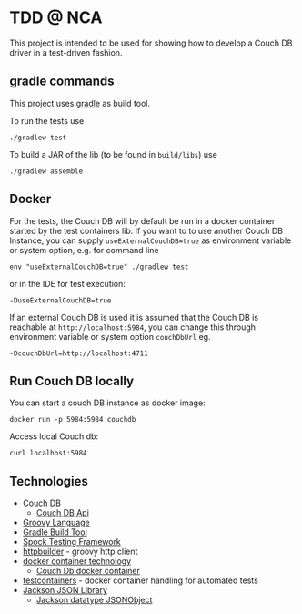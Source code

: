 # TDD @ NCA

This project is intended to be used for showing how to develop a Couch DB driver in a test-driven fashion.

## gradle commands

This project uses [gradle](https://gradle.org/) as build tool.

To run the tests use

    ./gradlew test
    
To build a JAR of the lib (to be found in `build/libs`) use

    ./gradlew assemble
    
## Docker

For the tests, the Couch DB will by default be run in a docker container started by the test containers lib.
If you want to to use another Couch DB Instance, you can supply `useExternalCouchDB=true` as environment variable or 
system option, e.g. for command line

    env "useExternalCouchDB=true" ./gradlew test
    
or in the IDE for test execution:

    -DuseExternalCouchDB=true
    
If an external Couch DB is used it is assumed that the Couch DB is reachable at `http://localhost:5984`, 
you can change this through environment variable or system option `couchDbUrl` eg.

    -DcouchDbUrl=http://localhost:4711
    
## Run Couch DB locally

You can start a couch DB instance as docker image:

    docker run -p 5984:5984 couchdb
    
Access local Couch db:

    curl localhost:5984


## Technologies

* [Couch DB](http://couchdb.apache.org/)
    * [Couch DB Api](http://docs.couchdb.org/en/stable/intro/api.html)
* [Groovy Language](http://www.groovy-lang.org/)
* [Gradle Build Tool](https://gradle.org/)
* [Spock Testing Framework](http://spockframework.org/)
* [httpbuilder](https://github.com/jgritman/httpbuilder) - groovy http client
* [docker container technology](https://www.docker.com/)
    * [Couch Db docker container](https://hub.docker.com/_/couchdb)
* [testcontainers](https://github.com/testcontainers/testcontainers-java) - docker container handling for automated tests
* [Jackson JSON Library](https://github.com/FasterXML/jackson)
    * [Jackson datatype JSONObject](https://github.com/FasterXML/jackson-datatype-json-org)